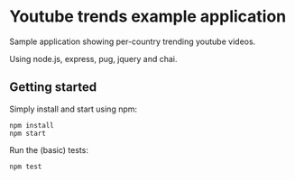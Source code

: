 Youtube trends example application
==================================

Sample application showing per-country trending youtube videos.

Using node.js, express, pug, jquery and chai.


## Getting started

Simply install and start using npm:
```
npm install
npm start
```

Run the (basic) tests:
```
npm test
```
